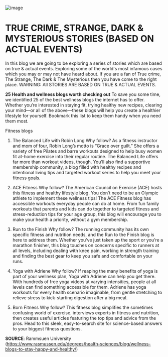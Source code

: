 ![image](https://github.com/23W-GBAC/udehadaeze/assets/148863379/cbc2afc0-6a5c-4103-adcf-0df6033cdae9)

# TRUE CRIME, STRANGE, DARK & MYSTERIOUS STORIES (BASED ON ACTUAL EVENTS)
In this blog we are going to be exploring a series of stories which are based on true & actual events. Exploring some of the world's most infamous cases which you may or may not have heard about.
If you are a fan of True crime, The Strange, The Dark & The Mysterious then you have come to the right place. 
WARNING: All STORIES ARE BASED ON TRUE & ACTUAL EVENTS.

**25 Health and wellness blogs worth checking out**
To save you some time, we identified 25 of the best wellness blogs the internet has to offer. Whether you’re interested in staying fit, trying healthy new recipes, clearing your mind—or all of the above—these blogs will help you create a healthier lifestyle for yourself. Bookmark this list to keep them handy when you need them most.

Fitness blogs
1. The Balanced Life with Robin Long
Why follow? As a fitness instructor and mom of four, Robin Long’s motto is “Grace over guilt.” She offers a variety of free Pilates and barre workouts designed to help busy women fit at-home exercise into their regular routine. The Balanced Life offers far more than workout videos, though. You’ll also find a supportive membership community, a blog filled with healthy recipes and intentional living tips and targeted workout series to help you meet your fitness goals.

2. ACE Fitness
Why follow? The American Council on Exercise (ACE) hosts this fitness and healthy lifestyle blog. You don’t need to be an Olympic athlete to implement these wellness tips! The ACE Fitness blog has accessible workouts everyday people can do at home. From fun family workouts that parents and kids can do together to targeted fitness and stress-reduction tips for your age group, this blog will encourage you to make your health a priority, without a gym membership.

3. Run to the Finish
Why follow? The running community has its own specific fitness and nutrition needs, and the Run to the Finish blog is here to address them. Whether you’ve just taken up the sport or you’re a marathon finisher, this blog touches on concerns specific to runners at all levels, including dealing with knee pain, working in strength training and finding the best gear to keep you safe and comfortable on your runs.

4. Yoga with Adriene
Why follow? If reaping the many benefits of yoga is part of your wellness plan, Yoga with Adriene can help you get there. With hundreds of free yoga videos at varying intensities, people at all levels can find something accessible for them. Adriene has yoga workouts for every health scenario imaginable, from gentle stretching to relieve stress to kick-starting digestion after a big meal.

5. Born Fitness
Why follow? This fitness blog simplifies the sometimes confusing world of exercise. interviews experts in fitness and nutrition, then creates useful articles featuring the top tips and advice from the pros. Head to this sleek, easy-to-search site for science-based answers to your biggest fitness questions.

**SOURCE**: Rammsuen University (https://www.rasmussen.edu/degrees/health-sciences/blog/wellness-blogs-to-stay-happy-and-healthy/)
